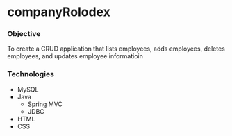 <html>
<body>
<h1>companyRolodex</h1>
<h3>Objective</h3>
<p>To create a CRUD application that lists employees, adds employees, deletes employees, and updates employee informatioin</p>
<h3>Technologies</h3>
<ul>
	<li>MySQL</li>
	<li>Java
	<ul>
		<li>Spring MVC</li>
		<li>JDBC</li>
	</ul>
	<li>HTML</li>
	<li>CSS</li>
</ul>
</body>
</html>
